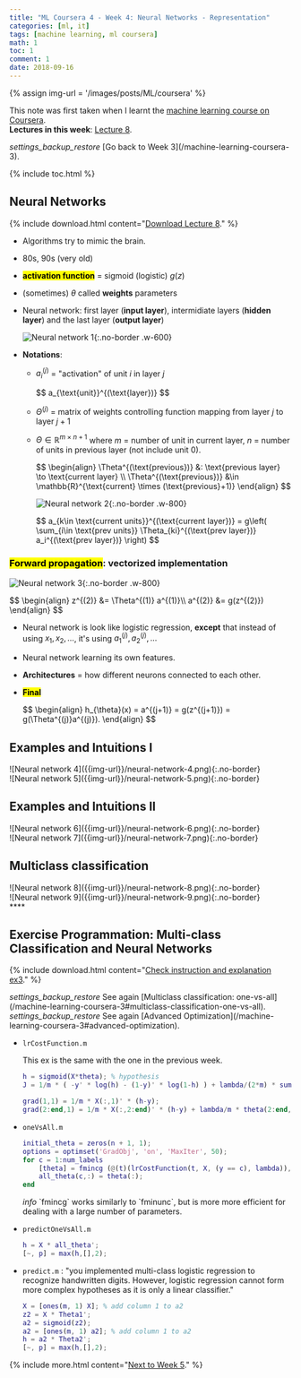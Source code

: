 ```yaml
---
title: "ML Coursera 4 - Week 4: Neural Networks - Representation"
categories: [ml, it]
tags: [machine learning, ml coursera]
math: 1
toc: 1
comment: 1
date: 2018-09-16
---
```


{% assign img-url = '/images/posts/ML/coursera' %}

This note was first taken when I learnt the [machine learning course on Coursera](https://www.coursera.org/learn/machine-learning/).<br />
**Lectures in this week**: [Lecture 8](/files/ML-coursera/Lecture8.pdf).

<div class="see-again">
<i class="material-icons">settings_backup_restore</i>
<span markdown="1">
[Go back to Week 3](/machine-learning-coursera-3).
</span>
</div>

{% include toc.html %}

## Neural Networks

{% include download.html content="[Download Lecture 8](/files/ML-coursera/Lecture8.pdf)." %}

- Algorithms try to mimic the brain.
- 80s, 90s (very old)
- **<mark>activation function</mark>** = sigmoid (logistic) $g(z)$
- (sometimes) $\theta$ called **weights** parameters
- Neural network: first layer (**input layer**), intermidiate layers (**hidden layer**) and the last layer (**output layer**)

	![Neural network 1]({{img-url}}/neural-network-1.png){:.no-border .w-600}

- **Notations**:
	- $a_i^{(j)}$ = "activation" of unit $i$ in layer $j$

		<div class="p-mark">
		$$
		a_{\text{unit}}^{(\text{layer})}
		$$
		</div>

	- $\Theta^{(j)}$ = matrix of weights controlling function mapping from layer $j$ to layer $j+1$
	- $\Theta \in \mathbb{R}^{m\times n+1}$ where $m$ = number of unit in current layer, $n$ = number of units in previous layer (not include unit 0).

		<div class="p-mark">
		$$
		\begin{align}
		\Theta^{(\text{previous})} &: \text{previous layer} \to \text{current layer} \\
		\Theta^{(\text{previous})} &\in \mathbb{R}^{\text{current} \times (\text{previous}+1)}
		\end{align}
		$$
		</div>

		![Neural network 2]({{img-url}}/neural-network-2.png){:.no-border .w-800}

		<div class="p-mark">
		$$
		a_{k\in \text{current units}}^{(\text{current layer})}
		= g\left( \sum_{i\in \text{prev units}} \Theta_{ki}^{(\text{prev layer})} a_i^{(\text{prev layer})} \right)
		$$
		</div>

### <mark>Forward propagation</mark>: vectorized implementation

![Neural network 3]({{img-url}}/neural-network-3.png){:.no-border .w-800}

<div class="p-mark">
$$
\begin{align}
z^{(2)} &= \Theta^{(1)} a^{(1)}\\ 
a^{(2)} &= g(z^{(2)})
\end{align}
$$
</div>

- Neural network is look like logistic regression, **except** that instead of using $x_1, x_2, \ldots$, it's using $a^{(j)}_1, a^{(j)}_2, \ldots$
- Neural network learning its own features.
- **Architectures** = how different neurons connected to each other.
- **<mark>Final</mark>**

	<div class="p-mark">
	$$
	\begin{align}
	h_{\theta}(x) = a^{(j+1)} = g(z^{(j+1)}) = g(\Theta^{(j)}a^{(j)}).
	\end{align}
	$$
	</div>

## Examples and Intuitions I

<div class="row d-flex" markdown="1">
<div class="col s12 l6" markdown="1">
![Neural network 4]({{img-url}}/neural-network-4.png){:.no-border}
</div>
<div class="col s12 l6" markdown="1">
![Neural network 5]({{img-url}}/neural-network-5.png){:.no-border}
</div>
</div>

## Examples and Intuitions II

<div class="row d-flex" markdown="1">
<div class="col s12 l6" markdown="1">
![Neural network 6]({{img-url}}/neural-network-6.png){:.no-border}
</div>
<div class="col s12 l6" markdown="1">
![Neural network 7]({{img-url}}/neural-network-7.png){:.no-border}
</div>
</div>

## Multiclass classification

<div class="row d-flex" markdown="1">
<div class="col s12 l6" markdown="1">
![Neural network 8]({{img-url}}/neural-network-8.png){:.no-border}
</div>
<div class="col s12 l6" markdown="1">
![Neural network 9]({{img-url}}/neural-network-9.png){:.no-border}
</div>
</div>****

## Exercise Programmation: Multi-class Classification and Neural Networks

{% include download.html content="[Check instruction and explanation ex3](/files/ML-coursera/ex3.pdf)." %}

<div class="see-again">
<i class="material-icons">settings_backup_restore</i>
<span markdown="1">
See again [Multiclass classification: one-vs-all](/machine-learning-coursera-3#multiclass-classification-one-vs-all).
</span>
</div>

<div class="see-again">
<i class="material-icons">settings_backup_restore</i>
<span markdown="1">
See again [Advanced Optimization](/machine-learning-coursera-3#advanced-optimization).
</span>
</div>

- `lrCostFunction.m`

  This ex is the same with the one in the previous week.

  ~~~ matlab
  h = sigmoid(X*theta); % hypothesis
  J = 1/m * ( -y' * log(h) - (1-y)' * log(1-h) ) + lambda/(2*m) * sum(theta(2:end).^2);
  
  grad(1,1) = 1/m * X(:,1)' * (h-y);
  grad(2:end,1) = 1/m * X(:,2:end)' * (h-y) + lambda/m * theta(2:end,1);
  ~~~

- `oneVsAll.m`

  ~~~ matlab
  initial_theta = zeros(n + 1, 1);
  options = optimset('GradObj', 'on', 'MaxIter', 50);
  for c = 1:num_labels
  	  [theta] = fmincg (@(t)(lrCostFunction(t, X, (y == c), lambda)), initial_theta, options);
  	  all_theta(c,:) = theta(:);
  end
  ~~~

  <p markdown="1" class="thi-tip">
    <i class="material-icons mat-icon">info</i>
    `fmincg` works similarly to `fminunc`, but is more more efficient for dealing with a large number of parameters.
  </p>

- `predictOneVsAll.m`

    ~~~ matlab
  h = X * all_theta';
  [~, p] = max(h,[],2);
    ~~~

- `predict.m` : "you implemented multi-class logistic regression to recognize handwritten digits. However, logistic regression cannot form more complex hypotheses as it is only a linear classifier."

	~~~ matlab
	X = [ones(m, 1) X]; % add column 1 to a2
	z2 = X * Theta1';
	a2 = sigmoid(z2);
	a2 = [ones(m, 1) a2]; % add column 1 to a2
	h = a2 * Theta2';
	[~, p] = max(h,[],2);
	~~~

{% include more.html content="[Next to Week 5](/machine-learning-coursera-5)." %}








